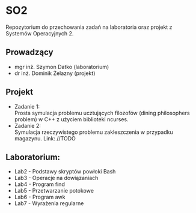 # SO2
Repozytorium do przechowania zadań na laboratoria oraz projekt z Systemów Operacyjnych 2.
## Prowadzący
* mgr inż. Szymon Datko (laboratorium)
* dr inż. Dominik Żelazny (projekt)
## Projekt
* Zadanie 1:\
Prosta symulacja problemu ucztujących filozofów (dining philosophers problem) w C++ z użyciem biblioteki ncurses.
* Zadanie 2:\
Symulacja rzeczywistego problemu zakleszczenia w przypadku magazynu.
Link: //TODO

## Laboratorium:
* Lab2 - Podstawy skryptów powłoki Bash
* Lab3 - Operacje na dowiązaniach
* Lab4 - Program find
* Lab5 - Przetwarzanie potokowe
* Lab6 - Program awk
* Lab7 - Wyrażenia regularne
